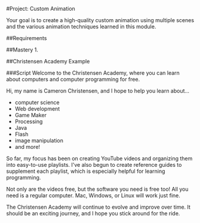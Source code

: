#Project: Custom Animation

Your goal is to create a high-quality custom animation using multiple scenes and the various animation techniques learned in this module.

##Requirements

##Mastery
1. 

##Christensen Academy Example


###Script
Welcome to the Christensen Academy, where you can learn about computers and computer programming for free.

Hi, my name is Cameron Christensen, and I hope to help you learn about...
* computer science
* Web development
* Game Maker
* Processing
* Java
* Flash
* image manipulation
* and more!

So far, my focus has been on creating YouTube videos and organizing them into easy-to-use playlists. I've also begun to create reference guides to supplement each playlist, which is especially helpful for learning programming.

Not only are the videos free, but the software you need is free too! All you need is a regular computer. Mac, Windows, or Linux will work just fine.

The Christensen Academy will continue to evolve and improve over time. It should be an exciting journey, and I hope you stick around for the ride.

